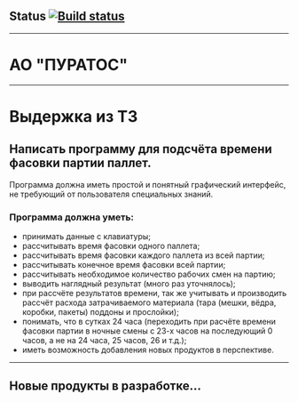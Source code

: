 ## Status [![Build status](https://ci.appveyor.com/api/projects/status/cvy67u3nt5u8rc5h/branch/main?svg=true)](https://ci.appveyor.com/project/SKS81/pallettime/branch/main)
***
# АО "ПУРАТОС"
***
# Выдержка из ТЗ
## Написать программу для подсчёта времени фасовки партии паллет.
Программа должна иметь простой и понятный графический интерфейс, не требующий от пользователя специальных знаний.
### Программа должна уметь:
- принимать данные с клавиатуры;
- рассчитывать время фасовки одного паллета;
- рассчитывать время фасовки каждого паллета из всей партии;
- рассчитывать конечное время фасовки всей партии;
- рассчитывать необходимое количество рабочих смен на партию;
- выводить наглядный результат (много раз уточнялось);
- при рассчёте результатов времени, так же учитывать и производить рассчёт расхода затрачиваемого материала (тара (мешки, вёдра, коробки, пакеты) поддоны и прослойки);
- понимать, что в сутках 24 часа (переходить при расчёте времени фасовки партии в ночные смены с 23-х часов на последующий 0 часов, а не на 24 часа, 25 часов, 26 и т.д.);
- иметь возможность добавления новых продуктов в перспективе.
***
## Новые продукты в разработке...
